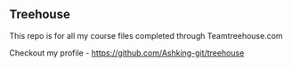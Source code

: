 ## Treehouse
This repo is for all my course files completed through Teamtreehouse.com

Checkout my profile - https://github.com/Ashking-git/treehouse
